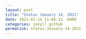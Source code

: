 ```yaml
---
layout: post
title: "Status January 14, 2021"
date: 2021-01-14 11:08:13 -0400
categories: jekyll github
permalink: status-January-14-2021
---
```

